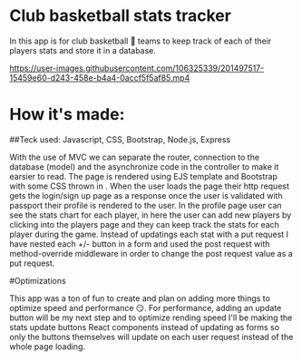 # Club basketball stats tracker

In this app is for club basketball :basketball: teams to keep track of each of their players stats and store it in a database.







https://user-images.githubusercontent.com/106325339/201497517-15459e60-d243-458e-b4a4-0accf5f5af85.mp4


# How it's made:

##Teck used: Javascript, CSS, Bootstrap, Node.js, Express

With the use of MVC we can separate the router, connection to the database (model) and the asynchronize code in the controller to make it earsier to read.
The page is rendered using EJS template and Bootstrap with some CSS thrown in .  When the user loads the page their http request gets the login/sign up page as a response once the user is validated with passport their profile is rendered to the user. In the profile page user can see the stats chart for each player, in here the user can add new players by clicking into the players page and they can keep track the stats for each player during the game.
Instead of updatings each stat with a put request I have nested each +/- button in a form and used the post request with method-override middleware in order to change the post request value as a put request. 

#Optimizations

This app was a ton of fun to create and plan on adding more things to optimize speed and performance :smirk:.  For performance, adding an update button will be my next step and to optimize rending speed I'll be making the stats update buttons React components instead of updating as forms so only the buttons themselves will update on each user request instead of the whole page loading. 
